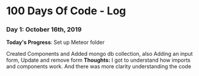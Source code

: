# 100 Days Of Code - Log

### Day 1: October 16th, 2019 

**Today's Progress**: Set up Meteor folder

Created Components and Added mongo db collection, also Adding an input form, Update and remove form
**Thoughts:** I got to understand how imports and components work. And there was more clarity understanding the code
